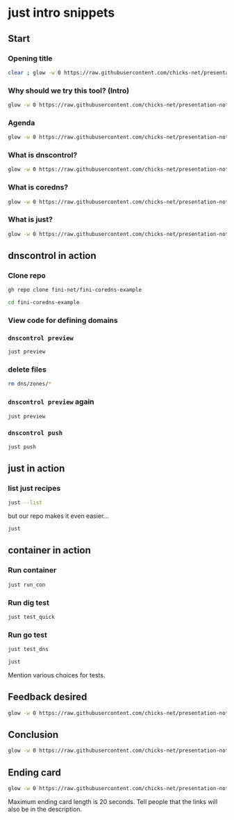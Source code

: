 # just intro snippets

## Start

### Opening title

```bash
clear ; glow -w 0 https://raw.githubusercontent.com/chicks-net/presentation-notes/refs/heads/main/fini-coredns-example/OPENING.md
```

### Why should we try this tool? (Intro)

```bash
glow -w 0 https://raw.githubusercontent.com/chicks-net/presentation-notes/refs/heads/main/fini-coredns-example/FEATURES.md
```

### Agenda

```bash
glow -w 0 https://raw.githubusercontent.com/chicks-net/presentation-notes/refs/heads/main/fini-coredns-example/AGENDA.md
```

### What is dnscontrol?

```bash
glow -w 0 https://raw.githubusercontent.com/chicks-net/presentation-notes/refs/heads/main/fini-coredns-example/FEATURES_dnscontrol.md
```

### What is coredns?

```bash
glow -w 0 https://raw.githubusercontent.com/chicks-net/presentation-notes/refs/heads/main/fini-coredns-example/FEATURES_coredns.md
```

### What is just?

```bash
glow -w 0 https://raw.githubusercontent.com/chicks-net/presentation-notes/refs/heads/main/fini-coredns-example/FEATURES_just.md
```

## dnscontrol in action

### Clone repo

```bash
gh repo clone fini-net/fini-coredns-example
```

```bash
cd fini-coredns-example
```

### View code for defining domains

### `dnscontrol preview`

```bash
just preview
```

### delete files

```bash
rm dns/zones/*
```

### `dnscontrol preview` again

```bash
just preview
```

### `dnscontrol push`

```bash
just push
```

## just in action

### list just recipes

```bash
just --list
```

but our repo makes it even easier...

```bash
just
```

## container in action

### Run container

```bash
just run_con
```

### Run dig test

```bash
just test_quick
```

### Run go test

```bash
just test_dns
```

```bash
just
```

Mention various choices for tests.

## Feedback desired

```bash
glow -w 0 https://raw.githubusercontent.com/chicks-net/presentation-notes/refs/heads/main/fini-coredns-example/FEEDBACK.md
```

## Conclusion

```bash
glow -w 0 https://raw.githubusercontent.com/chicks-net/presentation-notes/refs/heads/main/fini-coredns-example/CONCLUSION.md
```

## Ending card

```bash
glow -w 0 https://raw.githubusercontent.com/chicks-net/presentation-notes/refs/heads/main/fini-coredns-example/ENDING_LINKS.md
```

Maximum ending card length is 20 seconds.  Tell people that the links
will also be in the description.
